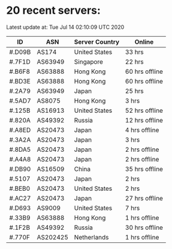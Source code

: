 # 20 recent servers:

Latest update at: Tue Jul 14 02:10:09 UTC 2020

| ID | ASN | Server Country | Online |
| -- | --- | -------------- | ------ |
| #.D09B | AS174 | United States | 33 hrs |
| #.7F1D | AS63949 | Singapore | 22 hrs |
| #.B6F8 | AS63888 | Hong Kong | 60 hrs offline |
| #.BD3E | AS63888 | Hong Kong | 60 hrs offline |
| #.2A79 | AS63949 | Japan | 25 hrs |
| #.5AD7 | AS8075 | Hong Kong | 3 hrs |
| #.125B | AS16913 | United States | 52 hrs offline |
| #.820A | AS49392 | Russia | 12 hrs offline |
| #.A8ED | AS20473 | Japan | 4 hrs offline |
| #.3A2A | AS20473 | Japan | 3 hrs |
| #.8DA5 | AS20473 | Japan | 2 hrs offline |
| #.A4A8 | AS20473 | Japan | 2 hrs offline |
| #.DB90 | AS16509 | China | 35 hrs offline |
| #.5107 | AS20473 | Japan | 2 hrs |
| #.BEB0 | AS20473 | United States | 2 hrs |
| #.AC27 | AS20473 | Japan | 27 hrs offline |
| #.D693 | AS9009 | United States | 7 hrs |
| #.33B9 | AS63888 | Hong Kong | 1 hrs offline |
| #.1F2B | AS49392 | Russia | 30 hrs offline |
| #.770F | AS202425 | Netherlands | 1 hrs offline |

